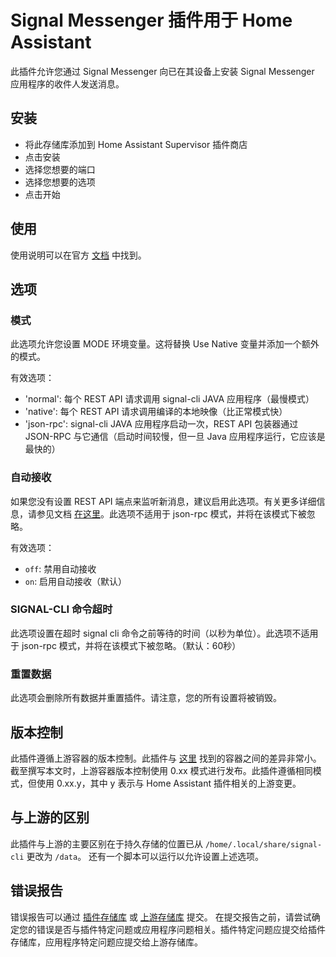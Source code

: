 # Signal Messenger 插件用于 Home Assistant

此插件允许您通过 Signal Messenger 向已在其设备上安装 Signal Messenger 应用程序的收件人发送消息。

## 安装

- 将此存储库添加到 Home Assistant Supervisor 插件商店
- 点击安装
- 选择您想要的端口
- 选择您想要的选项
- 点击开始

## 使用

使用说明可以在官方 [文档](https://www.home-assistant.io/integrations/signal_messenger/) 中找到。

## 选项

### 模式

此选项允许您设置 MODE 环境变量。这将替换 Use Native 变量并添加一个额外的模式。

有效选项：

- 'normal': 每个 REST API 请求调用 signal-cli JAVA 应用程序（最慢模式）
- 'native': 每个 REST API 请求调用编译的本地映像（比正常模式快）
- 'json-rpc': signal-cli JAVA 应用程序启动一次，REST API 包装器通过 JSON-RPC 与它通信（启动时间较慢，但一旦 Java 应用程序运行，它应该是最快的）

### 自动接收

如果您没有设置 REST API 端点来监听新消息，建议启用此选项。有关更多详细信息，请参见文档 [在这里](https://github.com/bbernhard/signal-cli-rest-api#auto-receive-schedule)。此选项不适用于 json-rpc 模式，并将在该模式下被忽略。

有效选项：

- `off`: 禁用自动接收
- `on`: 启用自动接收（默认）

### SIGNAL-CLI 命令超时

此选项设置在超时 signal cli 命令之前等待的时间（以秒为单位）。此选项不适用于 json-rpc 模式，并将在该模式下被忽略。（默认：60秒）

### 重置数据

此选项会删除所有数据并重置插件。请注意，您的所有设置将被销毁。

## 版本控制

此插件遵循上游容器的版本控制。此插件与 [这里](https://github.com/bbernhard/signal-cli-rest-api) 找到的容器之间的差异非常小。
截至撰写本文时，上游容器版本控制使用 0.xx 模式进行发布。此插件遵循相同模式，但使用 0.xx.y，其中 y 表示与 Home Assistant 插件相关的上游变更。

## 与上游的区别

此插件与上游的主要区别在于持久存储的位置已从 `/home/.local/share/signal-cli` 更改为 `/data`。
还有一个脚本可以运行以允许设置上述选项。

## 错误报告

错误报告可以通过 [插件存储库](https://github.com/haberda/hassio_addons) 或 [上游存储库](https://github.com/bbernhard/signal-cli-rest-api) 提交。 
在提交报告之前，请尝试确定您的错误是否与插件特定问题或应用程序问题相关。插件特定问题应提交给插件存储库，应用程序特定问题应提交给上游存储库。